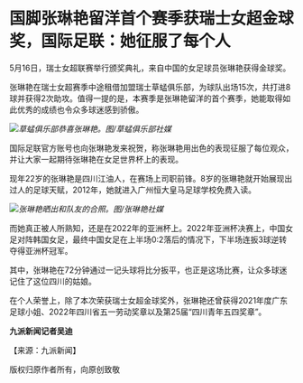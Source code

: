 # 国脚张琳艳留洋首个赛季获瑞士女超金球奖，国际足联：她征服了每个人

5月16日，瑞士女超联赛举行颁奖典礼，来自中国的女足球员张琳艳获得金球奖。

张琳艳在瑞士女超赛季中途租借加盟瑞士草蜢俱乐部，为球队出场15次，共打进8球并获得2次助攻。值得一提的是，本赛季是张琳艳留洋的首个赛季，她能取得如此优秀的成绩也令众多球迷感到骄傲。

![](https://inews.gtimg.com/om_bt/Oskr2kap0YTLjzhRUm8nUxPawwLvFn9ZIfbIybomUlUFAAA/1000)_草蜢俱乐部恭喜张琳艳。图/草蜢俱乐部社媒_

国际足联官方账号也向张琳艳发来祝贺，称张琳艳用出色的表现征服了每位观众，并让大家一起期待张琳艳在女足世界杯上的表现。

现年22岁的张琳艳是四川江油人，在赛场上司职前锋。8岁的张琳艳就开始展现出过人的足球天赋，2012年，她就进入广州恒大皇马足球学校免费入读。

![](https://inews.gtimg.com/om_bt/OTPPEtpqJhB18l2q1SYPAJtDi8xwhMnyjO_bYaekHc1X0AA/1000)_张琳艳晒出和队友的合照。图/张琳艳社媒_

而她真正被人所熟知，还是在2022年的亚洲杯上。2022年亚洲杯决赛上，中国女足对阵韩国女足，最终中国女足在上半场0∶2落后的情况下，下半场连扳3球逆转夺得亚洲杯冠军。

其中，张琳艳在72分钟通过一记头球将比分扳平，也正是这场比赛，让众多球迷记住了这位四川的姑娘。

在个人荣誉上，除了本次荣获瑞士女超金球奖外，张琳艳还曾获得2021年度广东足球小姐、2022年四川省五一劳动奖章以及第25届“四川青年五四奖章”。

**九派新闻记者吴迪**

【来源：九派新闻】

版权归原作者所有，向原创致敬

